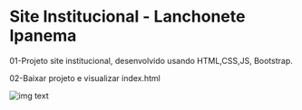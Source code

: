 # Site Institucional - Lanchonete Ipanema

01-Projeto site institucional, desenvolvido usando HTML,CSS,JS, Bootstrap.

02-Baixar projeto e visualizar index.html

![img text](https://github.com/brenosantin96/aIpanemaLanchoneteBootstrapCSSJS/blob/master/ezgif-3-5d6d5d388bfa.gif)
